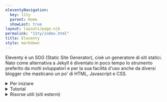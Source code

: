 ```yaml
---
eleventyNavigation:
  key: 11ty
  parent: Home
  showLast: true
layout: layouts/page.njk
permalink: "11ty/index.html"
title: Eleventy
style: markdown
---
```


Eleventy è un SGG (Static Site Generator), cioè un generatore di siti statici. Nato come alternativa a Jekyll è diventato in poco tempo lo strumento preferito da molti svluppatori e per la sua facilità d'uso anche da diversi blogger che masticano un po' di HTML, Javascript e CSS.


<details class="direct-link">
<summary class="font-semibold mb-4">
Per iniziare
</summary>

Eleventy può essere installato sia a livello globale, utilizzabile quindi in ogni cartella (directory), che localmente. In questo esempio per semplicità utilizzo una versione installata globalmente, per progetti reali ti consiglio invece di installare Eleventy localmente, specialmente se il progetto verrà condiviso con altri (su GitHub, ecc.).

Apri la shell (tutti gli esempi sono fatti utilizzando bash) e dalla riga di comando crea una cartella di prova (test).

``` bash
mkdir test
cd test
```
Installa Eleventy con il seguento comando (l'opzione `-g` indica che si tratta di un'installazione a livello globale):

``` bash
npm install -g @11ty/eleventy
```

> Eleventy v0.11.1 richiede Node versione 8 o successive.
Puoi controllare la versione in uso sul tuo sistema usando `node --version` dalla riga di comando.

Ora devi creare un template da utilizzare con Eleventy. Per questo semplice esempio ci accontentiamo di una pagina vuota con un titolo. Come formato puoi utilizzare un file in Markdown, uno dei tanti linguaggi supportati da Eleventy. Se vuoi puoi creare il file utilizzando un qualsiasi editor di testo. In questo caso ho utilizzato il comando `echo`.

``` bash
echo '# Titolo della pagina' > README.md
```

Dal momento che hai installato Eleventy globalmente puoi eseguirlo direttamente con il comando:

``` bash
eleventy
```

Dovresti vedere un risultato simile a questo:

``` shell
Writing _site/README/index.html from ./README.md.
Wrote 1 file in 0.11 seconds (v0.11.0)
```

Il funzionamento base  di Eleventy è abbastanza semplice. Cerca nella cartella di input (il valore predefinito è la cartella corrente) e in tutte le sottocartelle tutti i template in uno dei formato gestiti e li compila restituendo per ciascuno un file HTML nella cartella di output (il valore predefinito è _site).

Nel nostro caso ha trovato il file README.md e lo ha compilato nel corrispondente README/index.html nella cartella _site (quella predefinita). Come vedi Eleventy usa il nome del file per creare una cartella al cui interno mette il file index.html che verrà letto dal browser quando visita la pagina.

Insieme con Eleventy viene installato anche un web server (Browsersync). Per avviare il web server utilizza l'ozione  `--serve`.

``` bash
eleventy --serve
```

Per vedere il risultato di Eleventy apri la pagina http://localhost:8080/README/ nel tuo browser.

</details>

<details>
<summary class="font-semibold mb-4">
Tutorial
</summary>

- Crea il tuo primo sito con Eleventy

</details>

<details>
<summary class="font-semibold mb-4">
Risorse utili (siti esterni)
</summary>

- [Guida di Apps Script (in inglese)](https://developers.google.com/apps-script/overview){target="_blank" rel="noopener noreferrer"} la guida di riferimento dove puoi trovare anche diversi codelab e tutorial.
- [Community di assistenza (in inglese)](https://developers.google.com/apps-script/community){target="_blank" rel="noopener noreferrer"} una community semi-ufficiale dove partecipano diversi GDE (Google Developer Expert) e saltuariamente anche qualche dipendente Google.
- [Learn Eleventy From Scratch (in inglese, a pagamento)](https://piccalil.li/course/learn-eleventy-from-scratch/){target="_blank" rel="noopener noreferrer"} uno dei migliori corsi online per costruire da zero un sito con Eleventy.
- [AppsScriptPulse](https://pulse.appsscript.info/) probabilmente il più completo elenco di articoli, addon e altre risorse su Apps Script. Curato da [Martin Hawksey](https://twitter.com/mhawksey){target="_blank" rel="noopener noreferrer"} (Google Developer Expert) e con il contributo della community di Apps Script.
- [Introduction To Google Apps Script (in inglese)](https://courses.benlcollins.com/p/apps-script-blastoff){target="_blank" rel="noopener noreferrer"} un corso introduttivo curato da [Ben Collins](https://twitter.com/benlcollins){target="_blank" rel="noopener noreferrer"}, un Google Developer Expert per Fogli Google e Apps Script.
- [AppsScript Italia](https://support.google.com/docs/community){target="_blank" rel="noopener noreferrer"} guide e articoli in italiano su Google Apps Script curati da [Michele Pisani](https://twitter.com/michelepisani80){target="_blank" rel="noopener noreferrer"}.
- [Fatti di AppsScript](https://www.facebook.com/groups/AppsScript/){target="_blank" rel="noopener noreferrer"} una community italiana su Facebook creata da [Michele Pisani](https://www.facebook.com/michelepisani.it){target="_blank" rel="noopener noreferrer"} dove gli utenti possono dare e ricevere assistenza e supporto.


</details>